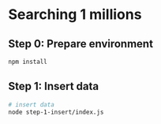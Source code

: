 # Searching 1 millions

## Step 0: Prepare environment

```bash
npm install
```

## Step 1: Insert data

```bash
# insert data
node step-1-insert/index.js
```
